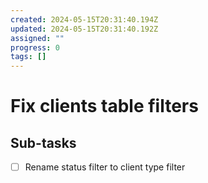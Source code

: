 ```yaml
---
created: 2024-05-15T20:31:40.194Z
updated: 2024-05-15T20:31:40.192Z
assigned: ""
progress: 0
tags: []
---
```


# Fix clients table filters

## Sub-tasks

- [ ] Rename status filter to client type filter
